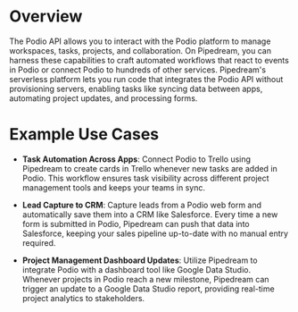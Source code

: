 # Overview

The Podio API allows you to interact with the Podio platform to manage workspaces, tasks, projects, and collaboration. On Pipedream, you can harness these capabilities to craft automated workflows that react to events in Podio or connect Podio to hundreds of other services. Pipedream's serverless platform lets you run code that integrates the Podio API without provisioning servers, enabling tasks like syncing data between apps, automating project updates, and processing forms.

# Example Use Cases

- **Task Automation Across Apps**: Connect Podio to Trello using Pipedream to create cards in Trello whenever new tasks are added in Podio. This workflow ensures task visibility across different project management tools and keeps your teams in sync.

- **Lead Capture to CRM**: Capture leads from a Podio web form and automatically save them into a CRM like Salesforce. Every time a new form is submitted in Podio, Pipedream can push that data into Salesforce, keeping your sales pipeline up-to-date with no manual entry required.

- **Project Management Dashboard Updates**: Utilize Pipedream to integrate Podio with a dashboard tool like Google Data Studio. Whenever projects in Podio reach a new milestone, Pipedream can trigger an update to a Google Data Studio report, providing real-time project analytics to stakeholders.
